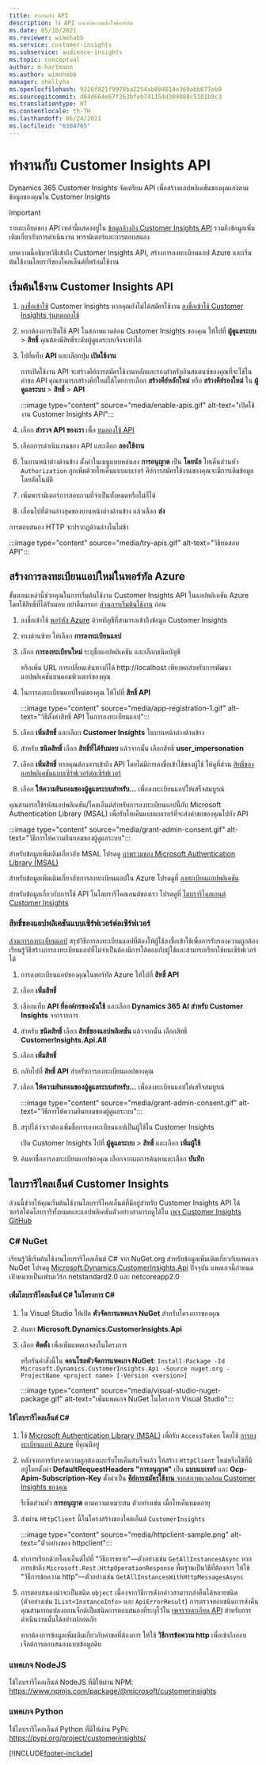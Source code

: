 ```yaml
---
title: ทำงานกับ API
description: ใช้ API และทำความเข้าใจข้อจำกัด
ms.date: 05/10/2021
ms.reviewer: wimohabb
ms.service: customer-insights
ms.subservice: audience-insights
ms.topic: conceptual
author: m-hartmann
ms.author: wimohabb
manager: shellyha
ms.openlocfilehash: 9326f821f9970ba2254ab804814e369abb677eb0
ms.sourcegitcommit: d84d664e67f263bfeb741154d309088c5101b9c3
ms.translationtype: HT
ms.contentlocale: th-TH
ms.lasthandoff: 06/24/2021
ms.locfileid: "6304765"
---
```

# <a name="work-with-customer-insights-apis"></a>ทำงานกับ Customer Insights API

Dynamics 365 Customer Insights จัดเตรียม API เพื่อสร้างแอปพลิเคชันของคุณเองตามข้อมูลของคุณใน Customer Insights

> [!IMPORTANT]
> รายละเอียดของ API เหล่านี้แสดงอยู่ใน [ข้อมูลอ้างอิง Customer Insights API](https://developer.ci.ai.dynamics.com/api-details#api=CustomerInsights) รวมถึงข้อมูลเพิ่มเติมเกี่ยวกับการดำเนินงาน พารามิเตอร์และการตอบสนอง

บทความนี้อธิบายวิธีเข้าถึง Customer Insights API, สร้างการลงทะเบียนแอป Azure และเริ่มต้นใช้งานไลบรารีของไคลเอ็นต์ที่พร้อมใช้งาน

## <a name="get-started-trying-the-customer-insights-apis"></a>เริ่มต้นใช้งาน Customer Insights API

1. [ลงชื่อเข้าใช้](https://home.ci.ai.dynamics.com) Customer Insights หากคุณยังไม่ได้สมัครใช้งาน [ลงชื่อเข้าใช้ Customer Insights รุ่นทดลองใช้](https://aka.ms/tryci)

1. หากต้องการเปิดใช้ API ในสภาพแวดล้อม Customer Insights ของคุณ ให้ไปที่ **ผู้ดูแลระบบ** > **สิทธิ์** คุณต้องมีสิทธิ์ระดับผู้ดูแลระบบจึงจะทำได้

1. ไปที่แท็บ **API** และเลือกปุ่ม **เปิดใช้งาน**    
 
   การเปิดใช้งาน API จะสร้างคีย์การสมัครใช้งานหลักและรองสำหรับอินสแตนซ์ของคุณที่จะใช้ในคำขอ API คุณสามารถสร้างคีย์ใหม่ได้โดยการเลือก **สร้างคีย์หลักใหม่** หรือ **สร้างคีย์รองใหม่** ใน **ผู้ดูแลระบบ** > **สิทธิ์** > **API**

   :::image type="content" source="media/enable-apis.gif" alt-text="เปิดใช้งาน Customer Insights API":::

1. เลือก **สำรวจ API ของเรา** เพื่อ [ทดลองใช้ API](https://developer.ci.ai.dynamics.com/api-details#api=CustomerInsights&operation=Get-all-instances)

1. เลือกการดำเนินงานของ API และเลือก **ลองใช้งาน**

1. ในบานหน้าต่างด้านข้าง ตั้งค่าในเมนูแบบหล่นลง **การอนุญาต** เป็น **โดยนัย** โทเค็นส่วนหัว `Authorization` ถูกเพิ่มด้วยโทเค็นแบบแบเรอร์ คีย์การสมัครใช้งานของคุณจะมีการเติมข้อมูลโดยอัตโนมัติ
  
1. เพิ่มพารามิเตอร์การสอบถามที่จำเป็นทั้งหมดหรือไม่ก็ได้

1. เลื่อนไปที่ด้านล่างสุดของบานหน้าต่างด้านข้าง แล้วเลือก **ส่ง**

การตอบสนอง HTTP จะปรากฏด้านล่างในไม่ช้า

   :::image type="content" source="media/try-apis.gif" alt-text="วิธีทดสอบ API":::

## <a name="create-a-new-app-registration-in-the-azure-portal"></a>สร้างการลงทะเบียนแอปใหม่ในพอร์ทัล Azure

ขั้นตอนเหล่านี้ช่วยคุณในการเริ่มต้นใช้งาน Customer Insights API ในแอปพลิเคชัน Azure โดยใช้สิทธิ์ที่ได้รับมอบ อย่าลืมกรอก [ส่วนการเริ่มต้นใช้งาน](#get-started-trying-the-customer-insights-apis) ก่อน

1. ลงชื่อเข้าใช้ [พอร์ทัล Azure](https://portal.azure.com) ด้วยบัญชีที่สามารถเข้าถึงข้อมูล Customer Insights

1. ทางด้านซ้าย ให้เลือก **การลงทะเบียนแอป**

1. เลือก **การลงทะเบียนใหม่** ระบุชื่อแอปพลิเคชัน และเลือกชนิดบัญชี
 
   หรือเพิ่ม URL การเปลี่ยนเส้นทางก็ได้ http://localhost เพียงพอสำหรับการพัฒนาแอปพลิเคชันบนคอมพิวเตอร์ของคุณ

1. ในการลงทะเบียนแอปใหม่ของคุณ ให้ไปที่ **สิทธิ์ API**

   :::image type="content" source="media/app-registration-1.gif" alt-text="วิธีตั้งค่าสิทธิ์ API ในการลงทะเบียนแอป":::

1. เลือก **เพิ่มสิทธิ์** และเลือก **Customer Insights** ในบานหน้าต่างด้านข้าง

1. สำหรับ **ชนิดสิทธิ์** เลือก **สิทธิ์ที่ได้รับมอบ** แล้วจากนั้น เลือกสิทธิ์ **user_impersonation**

1. เลือก **เพิ่มสิทธิ์** หากคุณต้องการเข้าถึง API โดยไม่มีการลงชื่อเข้าใช้ของผู้ใช้ ให้ดูที่ส่วน [สิทธิ์ของแอปพลิเคชันแบบเซิร์ฟเวอร์ต่อเซิร์ฟเวอร์](#server-to-server-application-permissions)

1. เลือก **ให้ความยินยอมของผู้ดูแลระบบสำหรับ...** เพื่อลงทะเบียนแอปให้เสร็จสมบูรณ์

คุณสามารถใช้รหัสแอปพลิเคชัน/ไคลเอ็นต์สำหรับการลงทะเบียนแอปนี้กับ Microsoft Authentication Library (MSAL) เพื่อรับโทเค็นแบบแบเรอร์ที่จะส่งคำขอของคุณไปยัง API

:::image type="content" source="media/grant-admin-consent.gif" alt-text="วิธีการให้ความยินยอมของผู้ดูแลระบบ":::

สำหรับข้อมูลเพิ่มเติมเกี่ยวกับ MSAL โปรดดู [ภาพรวมของ Microsoft Authentication Library (MSAL)](/azure/active-directory/develop/msal-overview)

สำหรับข้อมูลเพิ่มเติมเกี่ยวกับการลงทะเบียนแอปใน Azure โปรดดูที่ [ลงทะเบียนแอปพลิเคชัน](/azure/active-directory/develop/quickstart-register-app.md#register-an-application)

สำหรับข้อมูลเกี่ยวกับการใช้ API ในไลบรารีไคลเอนต์ของเรา โปรดดูที่ [ไลบรารีไคลเอนต์ Customer Insights](#customer-insights-client-libraries)

### <a name="server-to-server-application-permissions"></a>สิทธิ์ของแอปพลิเคชันแบบเซิร์ฟเวอร์ต่อเซิร์ฟเวอร์

[ส่วนการลงทะเบียนแอป](#create-a-new-app-registration-in-the-azure-portal) สรุปวิธีการลงทะเบียนแอปที่ต้องให้ผู้ใช้ลงชื่อเข้าใช้เพื่อการรับรองความถูกต้อง เรียนรู้วิธีสร้างการลงทะเบียนแอปที่ไม่จำเป็นต้องมีการโต้ตอบกับผู้ใช้และสามารถเรียกใช้บนเซิร์ฟเวอร์ได้

1. การลงทะเบียนแอปของคุณในพอร์ทัล Azure ให้ไปที่ **สิทธิ์ API**

1. เลือก **เพิ่มสิทธิ์** 

1. เลือกแท็บ **API ที่องค์กรของฉันใช้** และเลือก **Dynamics 365 AI สำหรับ Customer Insights** จากรายการ 

1. สำหรับ **ชนิดสิทธิ์** เลือก **สิทธิ์ของแอปพลิเคชัน** แล้วจากนั้น เลือกสิทธิ์ **CustomerInsights.Api.All**

1. เลือก **เพิ่มสิทธิ์**

1. กลับไปที่ **สิทธิ์ API** สำหรับการลงทะเบียนแอปของคุณ

1. เลือก **ให้ความยินยอมของผู้ดูแลระบบสำหรับ...** เพื่อลงทะเบียนแอปให้เสร็จสมบูรณ์

   :::image type="content" source="media/grant-admin-consent.gif" alt-text="วิธีการให้ความยินยอมของผู้ดูแลระบบ":::

1. สรุปได้ว่าเราต้องเพิ่มชื่อการลงทะเบียนแอปเป็นผู้ใช้ใน Customer Insights  
   
   เปิด Customer Insights ไปที่ **ผู้ดูแลระบบ** > **สิทธิ์** และเลือก **เพิ่มผู้ใช้**

1. ค้นหาชื่อการลงทะเบียนแอปของคุณ เลือกจากผลการค้นหาและเลือก **บันทึก**

## <a name="customer-insights-client-libraries"></a>ไลบรารีไคลเอ็นต์ Customer Insights

ส่วนนี้ช่วยให้คุณเริ่มต้นใช้งานไลบรารีไคลเอ็นต์ที่มีอยู่สำหรับ Customer Insights API ได้ ซอร์สโค้ดไลบรารีทั้งหมดและแอปพลิเคชันตัวอย่างสามารถดูได้ใน [เพจ Customer Insights GitHub](https://github.com/microsoft/Dynamics365-CustomerInsights-Client-Libraries) 

### <a name="c-nuget"></a>C# NuGet

เรียนรู้วิธีเริ่มต้นใช้งานไลบรารีไคลเอ็นต์ C# จาก NuGet.org สำหรับข้อมูลเพิ่มเติมเกี่ยวกับแพคเกจ NuGet โปรดดู [Microsoft.Dynamics.CustomerInsights.Api](https://www.nuget.org/packages/Microsoft.Dynamics.CustomerInsights.Api/) ปัจจุบัน แพคเกจนี้กำหนดเป้าหมายเป็นเฟรมเวิร์ก netstandard2.0 และ netcoreapp2.0

#### <a name="add-the-c-client-library-to-a-c-project"></a>เพิ่มไลบรารีไคลเอ็นต์ C# ในโครงการ C#

1. ใน Visual Studio ให้เปิด **ตัวจัดการแพคเกจ NuGet** สำหรับโครงการของคุณ

1. ค้นหา **Microsoft.Dynamics.CustomerInsights.Api**

1. เลือก **ติดตั้ง** เพื่อเพิ่มแพคเกจลงในโครงการ
 
   หรือรันคำสั่งนี้ใน **คอนโซลตัวจัดการแพคเกจ NuGet**: `Install-Package -Id Microsoft.Dynamics.CustomerInsights.Api -Source nuget.org -ProjectName <project name> [-Version <version>]`

   :::image type="content" source="media/visual-studio-nuget-package.gif" alt-text="เพิ่มแพคเกจ NuGet ในโครงการ Visual Studio":::

#### <a name="use-the-c-client-library"></a>ใช้ไลบรารีไคลเอ็นต์ C#

1. ใช้ [Microsoft Authentication Library (MSAL)](/azure/active-directory/develop/msal-overview) เพื่อรับ `AccessToken` โดยใช้ [การลงทะเบียนแอป Azure](#create-a-new-app-registration-in-the-azure-portal) ที่คุณมีอยู่

1. หลังจากการรับรองความถูกต้องและรับโทเค็นสำเร็จแล้ว ให้สร้าง `HttpClient` ใหม่หรือใช้ที่มีอยู่โดยตั้งค่า **DefaultRequestHeaders "การอนุญาต"** เป็น **<access token> แบบแบเรอร์** และ **Ocp-Apim-Subscription-Key** ตั้งค่าเป็น [**คีย์การสมัครใช้งาน** จากสภาพแวดล้อม Customer Insights ของคุณ](#get-started-trying-the-customer-insights-apis)   
 
   รีเซ็ตส่วนหัว **การอนุญาต** ตามความเหมาะสม ตัวอย่างเช่น เมื่อโทเค็นหมดอายุ

1. ส่งผ่าน `HttpClient` นี้ในโครงสร้างของไคลเอ็นต์ `CustomerInsights`

   :::image type="content" source="media/httpclient-sample.png" alt-text="ตัวอย่างของ httpclient":::

1. ทำการเรียกด้วยไคลเอ็นต์ไปที่ "วิธีการขยาย"—ตัวอย่างเช่น `GetAllInstancesAsync` หากการเข้าถึง `Microsoft.Rest.HttpOperationResponse` พื้นฐานเป็นวิธีที่ต้องการ ให้ใช้ "วิธีการข้อความ http"—ตัวอย่างเช่น `GetAllInstancesWithHttpMessagesAsync`

1. การตอบสนองน่าจะเป็นชนิด `object` เนื่องจากวิธีการดังกล่าวสามารถส่งคืนได้หลายชนิด (ตัวอย่างเช่น `IList<InstanceInfo>` และ `ApiErrorResult`) การตรวจสอบชนิดการส่งคืน คุณสามารถแปลงออบเจ็กต์เป็นชนิดการตอบสนองที่ระบุไว้ใน [เพจรายละเอียด API](https://developer.ci.ai.dynamics.com/api-details#api=CustomerInsights) สำหรับการดำเนินงานนั้นได้อย่างปลอดภัย    
   
   หากต้องการข้อมูลเพิ่มเติมเกี่ยวกับคำขอที่ต้องการ ให้ใช้ **วิธีการข้อความ http** เพื่อเข้าถึงออบเจ็กต์การตอบสนองแบบข้อมูลดิบ

### <a name="nodejs-package"></a>แพคเกจ NodeJS

ใช้ไลบรารีไคลเอ็นต์ NodeJS ที่มีให้ผ่าน NPM: https://www.npmjs.com/package/@microsoft/customerinsights

### <a name="python-package"></a>แพคเกจ Python

ใช้ไลบรารีไคลเอ็นต์ Python ที่มีให้ผ่าน PyPi: https://pypi.org/project/customerinsights/

[!INCLUDE[footer-include](../includes/footer-banner.md)]
